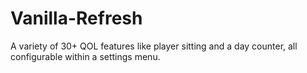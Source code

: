 # Vanilla-Refresh
A variety of 30+ QOL features like player sitting and a day counter, all configurable within a settings menu.
